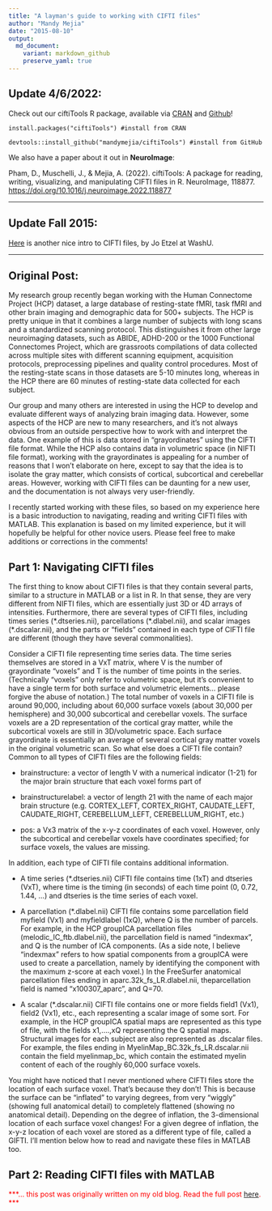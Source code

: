 ```yaml
---
title: "A layman's guide to working with CIFTI files"
author: "Mandy Mejia"
date: "2015-08-10"
output:
  md_document:
    variant: markdown_github
    preserve_yaml: true
---
```


## Update 4/6/2022:

Check out our ciftiTools R package, available via
[CRAN](https://cran.r-project.org/web/packages/ciftiTools/index.html)
and [Github](https://github.com/mandymejia/ciftiTools)!

`install.packages("ciftiTools") #install from CRAN`

`devtools::install_github("mandymejia/ciftiTools") #install from GitHub`

We also have a paper about it out in **NeuroImage**:

Pham, D., Muschelli, J., & Mejia, A. (2022). ciftiTools: A package for
reading, writing, visualizing, and manipulating CIFTI files in R.
NeuroImage, 118877. <https://doi.org/10.1016/j.neuroimage.2022.118877>

------------------------------------------------------------------------

## Update Fall 2015:

[Here](https://mvpa.blogspot.com/2014/03/nifti-cifti-gifti-in-hcp-and-workbench.html)
is another nice intro to CIFTI files, by Jo Etzel at WashU.

------------------------------------------------------------------------

## Original Post:

My research group recently began working with the Human Connectome
Project (HCP) dataset, a large database of resting-state fMRI, task fMRI
and other brain imaging and demographic data for 500+ subjects. The HCP
is pretty unique in that it combines a large number of subjects with
long scans and a standardized scanning protocol. This distinguishes it
from other large neuroimaging datasets, such as ABIDE, ADHD-200 or the
1000 Functional Connectomes Project, which are grassroots compilations
of data collected across multiple sites with different scanning
equipment, acquisition protocols, preprocessing pipelines and quality
control procedures. Most of the resting-state scans in those datasets
are 5-10 minutes long, whereas in the HCP there are 60 minutes of
resting-state data collected for each subject.

Our group and many others are interested in using the HCP to develop and
evaluate different ways of analyzing brain imaging data. However, some
aspects of the HCP are new to many researchers, and it’s not always
obvious from an outside perspective how to work with and interpret the
data. One example of this is data stored in “grayordinates” using the
CIFTI file format. While the HCP also contains data in volumetric space
(in NIFTI file format), working with the grayordinates is appealing for
a number of reasons that I won’t elaborate on here, except to say that
the idea is to isolate the gray matter, which consists of cortical,
subcortical and cerebellar areas. However, working with CIFTI files can
be daunting for a new user, and the documentation is not always very
user-friendly.

I recently started working with these files, so based on my experience
here is a basic introduction to navigating, reading and writing CIFTI
files with MATLAB. This explanation is based on my limited experience,
but it will hopefully be helpful for other novice users. Please feel
free to make additions or corrections in the comments!

## Part 1: Navigating CIFTI files

The first thing to know about CIFTI files is that they contain several
parts, similar to a structure in MATLAB or a list in R. In that sense,
they are very different from NIFTI files, which are essentially just 3D
or 4D arrays of intensities. Furthermore, there are several types of
CIFTI files, including times series (\*.dtseries.nii), parcellations
(\*.dlabel.nii), and scalar images (\*.dscalar.nii), and the parts or
“fields” contained in each type of CIFTI file are different (though they
have several commonalities).

Consider a CIFTI file representing time series data. The time series
themselves are stored in a VxT matrix, where V is the number of
grayordinate “voxels” and T is the number of time points in the series.
(Technically “voxels” only refer to volumetric space, but it’s
convenient to have a single term for both surface and volumetric
elements… please forgive the abuse of notation.) The total number of
voxels in a CIFTI file is around 90,000, including about 60,000 surface
voxels (about 30,000 per hemisphere) and 30,000 subcortical and
cerebellar voxels. The surface voxels are a 2D representation of the
cortical gray matter, while the subcortical voxels are still in
3D/volumetric space. Each surface grayordinate is essentially an average
of several cortical gray matter voxels in the original volumetric scan.
So what else does a CIFTI file contain? Common to all types of CIFTI
files are the following fields:

-   brainstructure: a vector of length V with a numerical indicator
    (1-21) for the major brain structure that each voxel forms part of

-   brainstructurelabel: a vector of length 21 with the name of each
    major brain structure (e.g. CORTEX_LEFT, CORTEX_RIGHT, CAUDATE_LEFT,
    CAUDATE_RIGHT, CEREBELLUM_LEFT, CEREBELLUM_RIGHT, etc.)

-   pos: a Vx3 matrix of the x-y-z coordinates of each voxel. However,
    only the subcortical and cerebellar voxels have coordinates
    specified; for surface voxels, the values are missing.

In addition, each type of CIFTI file contains additional information.

-   A time series (\*.dtseries.nii) CIFTI file contains time (1xT) and
    dtseries (VxT), where time is the timing (in seconds) of each time
    point (0, 0.72, 1.44, …) and dtseries is the time series of each
    voxel.

-   A parcellation (\*.dlabel.nii) CIFTI file contains some parcellation
    field myfield (Vx1) and myfieldlabel (1xQ), where Q is the number of
    parcels. For example, in the HCP groupICA parcellation files
    (melodic_IC_ftb.dlabel.nii), the parcellation field is named
    “indexmax”, and Q is the number of ICA components. (As a side note,
    I believe “indexmax” refers to how spatial components from a
    groupICA were used to create a parcellation, namely by identifying
    the component with the maximum z-score at each voxel.) In the
    FreeSurfer anatomical parcellation files ending in
    aparc.32k_fs_LR.dlabel.nii, theparcellation field is named
    “x100307_aparc”, and Q=70.

-   A scalar (\*.dscalar.nii) CIFTI file contains one or more fields
    field1 (Vx1), field2 (Vx1), etc., each representing a scalar image
    of some sort. For example, in the HCP groupICA spatial maps are
    represented as this type of file, with the fields x1,….,xQ
    representing the Q spatial maps. Structural images for each subject
    are also represented as .dscalar files. For example, the files
    ending in MyelinMap_BC.32k_fs_LR.dscalar.nii contain the field
    myelinmap_bc, which contain the estimated myelin content of each of
    the roughly 60,000 surface voxels.

You might have noticed that I never mentioned where CIFTI files store
the location of each surface voxel. That’s because they don’t! This is
because the surface can be “inflated” to varying degrees, from very
“wiggly” (showing full anatomical detail) to completely flattened
(showing no anatomical detail). Depending on the degree of inflation,
the 3-dimensional location of each surface voxel changes! For a given
degree of inflation, the x-y-z location of each voxel are stored as a
different type of file, called a GIFTI. I’ll mention below how to read
and navigate these files in MATLAB too.

## Part 2: Reading CIFTI files with MATLAB

<span style="color:red"> ***… this post was originally written on my old
blog. Read the full post
[here](https://mandymejia.com/2015/08/10/a-laymans-guide-to-working-with-cifti-files/).
*** </span>
